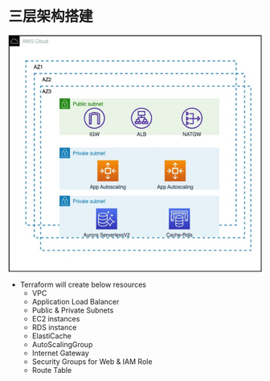 # 三层架构搭建

![1679563534552](image/readme/1679563534552.png)


* Terraform will create below resources
  * VPC
  * Application Load Balancer
  * Public & Private Subnets
  * EC2 instances
  * RDS instance
  * ElastiCache
  * AutoScalingGroup
  * Internet Gateway
  * Security Groups for Web & IAM Role
  * Route Table
